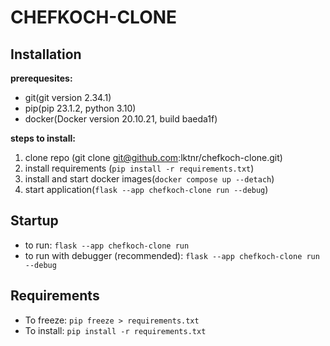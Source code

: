 # CHEFKOCH-CLONE

## Installation

**prerequesites:**
- git(git version 2.34.1)
- pip(pip 23.1.2, python 3.10)
- docker(Docker version 20.10.21, build baeda1f)

**steps to install:**
1. clone repo (git clone git@github.com:lktnr/chefkoch-clone.git)
2. install requirements (`pip install -r requirements.txt`)
3. install and start docker images(`docker compose up --detach`)
4. start application(`flask --app chefkoch-clone run --debug`)

## Startup

- to run:
  `flask --app chefkoch-clone run`
- to run with debugger (recommended):
  `flask --app chefkoch-clone run --debug`

## Requirements

- To freeze:
  `pip freeze > requirements.txt`
- To install:
  `pip install -r requirements.txt`

